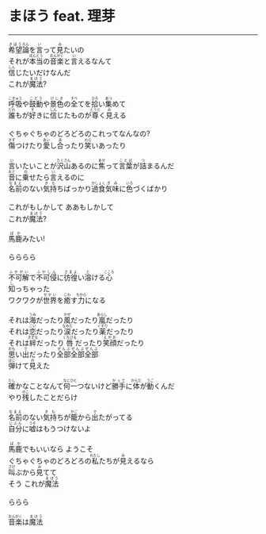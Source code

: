 # まほう feat. 理芽
---
<lyric>
<ruby>希望<rt>きぼう</rt></ruby><ruby>論<rt>ろん</rt></ruby>を<ruby>言<rt>い</rt></ruby>って<ruby>見<rt>み</rt></ruby>たいの<br/>
それが<ruby>本当<rt>ほんとう</rt></ruby>の<ruby>音楽<rt>おんがく</rt></ruby>と<ruby>言<rt>い</rt></ruby>えるなんて<br/>
<ruby>信<rt>しん</rt></ruby>じたいだけなんだ<br/>
これが<ruby>魔法<rt>まほう</rt></ruby>?<br/>
<br/>
<ruby>呼吸<rt>こきゅう</rt></ruby>や<ruby>鼓動<rt>こどう</rt></ruby>や<ruby>景色<rt>けしき</rt></ruby>の<ruby>全<rt>すべ</rt></ruby>てを<ruby>拾<rt>ひろ</rt></ruby>い<ruby>集<rt>あつ</rt></ruby>めて<br/>
<ruby>誰<rt>だれ</rt></ruby>もが<ruby>好<rt>す</rt></ruby>きに<ruby>信<rt>しん</rt></ruby>じたものが<ruby>尊<rt>とうと</rt></ruby>く<ruby>見<rt>み</rt></ruby>える<br/>
<br/>
ぐちゃぐちゃのどろどろのこれってなんなの?<br/>
<ruby>傷<rt>きず</rt></ruby>つけたり<ruby>愛<rt>あい</rt></ruby>し<ruby>合<rt>あ</rt></ruby>ったり<ruby>笑<rt>わら</rt></ruby>いあったり<br/>
<br/>
<ruby>言<rt>い</rt></ruby>いたいことが<ruby>沢山<rt>たくさん</rt></ruby>あるのに<ruby>焦<rt>あせ</rt></ruby>って<ruby>言葉<rt>ことば</rt></ruby>が<ruby>詰<rt>つ</rt></ruby>まるんだ<br/>
<ruby>音<rt>おと</rt></ruby>に<ruby>乗<rt>の</rt></ruby>せたら<ruby>言<rt>い</rt></ruby>えるのに<br/>
<ruby>名前<rt>なまえ</rt></ruby>のない<ruby>気持<rt>きも</rt></ruby>ちばっかり<ruby>過食<rt>かしょく</rt></ruby><ruby>気味<rt>ぎみ</rt></ruby>に<ruby>色<rt>いろ</rt></ruby>づくばかり<br/>
<br/>
これがもしかして ああもしかして<br/>
これが<ruby>魔法<rt>まほう</rt></ruby>?<br/>
<br/>
<ruby>馬鹿<rt>ばか</rt></ruby>みたい!<br/>
<br/>
らららら<br/>
<br/>
<ruby>不可解<rt>ふかかい</rt></ruby>で<ruby>不可侵<rt>ふかしん</rt></ruby>に<ruby>彷徨<rt>さまよ</rt></ruby>い<ruby>溶<rt>と</rt></ruby>ける<ruby>心<rt>こころ</rt></ruby><br/>
<ruby>知<rt>し</rt></ruby>っちゃった<br/>
ワクワクが<ruby>世界<rt>せかい</rt></ruby>を<ruby>癒<rt>こわ</rt></ruby>す<ruby>力<rt>ちから</rt></ruby>になる<br/>
<br/>
それは<ruby>海<rt>うみ</rt></ruby>だったり<ruby>風<rt>かぜ</rt></ruby>だったり<ruby>嵐<rt>あらし</rt></ruby>だったり<br/>
それは<ruby>恋<rt>こい</rt></ruby>だったり<ruby>涙<rt>なみだ</rt></ruby>だったり<ruby>薬<rt>くすり</rt></ruby>だったり<br/>
それは<ruby>絆<rt>きずな</rt></ruby>だったり<ruby>唇<rt>くちびる</rt></ruby>だったり<ruby>笑顔<rt>えがお</rt></ruby>だったり<br/>
<ruby>思<rt>おも</rt></ruby>い<ruby>出<rt>で</rt></ruby>だったり<ruby>全部<rt>ぜんぶ</rt></ruby><ruby>全部<rt>ぜんぶ</rt></ruby><ruby>全部<rt>ぜんぶ</rt></ruby><br/>
<ruby>弾<rt>はじ</rt></ruby>けて<ruby>見<rt>み</rt></ruby>えた<br/>
<br/>
<ruby>確<rt>たし</rt></ruby>かなことなんて<ruby>何<rt>なに</rt></ruby><ruby>一<rt>ひと</rt></ruby>つないけど<ruby>勝手<rt>かって</rt></ruby>に<ruby>体<rt>からだ</rt></ruby>が<ruby>動<rt>うご</rt></ruby>くんだ<br/>
やり<ruby>残<rt>のこ</rt></ruby>したことだらけ<br/>
<br/>
<ruby>名前<rt>なまえ</rt></ruby>のない<ruby>気持<rt>きも</rt></ruby>ちが<ruby>籠<rt>かご</rt></ruby>から<ruby>出<rt>で</rt></ruby>たがってる<br/>
<ruby>自分<rt>じぶん</rt></ruby>に<ruby>嘘<rt>うそ</rt></ruby>はもうつけないよ<br/>
<br/>
<ruby>馬鹿<rt>ばか</rt></ruby>でもいいなら ようこそ<br/>
ぐちゃぐちゃのどろどろの<ruby>私<rt>わたし</rt></ruby>たちが<ruby>見<rt>み</rt></ruby>えるなら<br/>
<ruby>叫<rt>さけ</rt></ruby>ぶから<ruby>見<rt>み</rt></ruby>てて<br/>
そう これが<ruby>魔法<rt>まほう</rt></ruby><br/>
<br/>
ららら<br/>
<br/>
<ruby>音楽<rt>おんがく</rt></ruby>は<ruby>魔法<rt>まほう</rt></ruby><br/>
</lyric>
